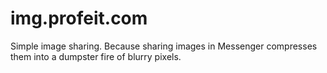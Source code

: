 # img.profeit.com

Simple image sharing. Because sharing images in Messenger compresses them into a dumpster fire of blurry pixels. 
